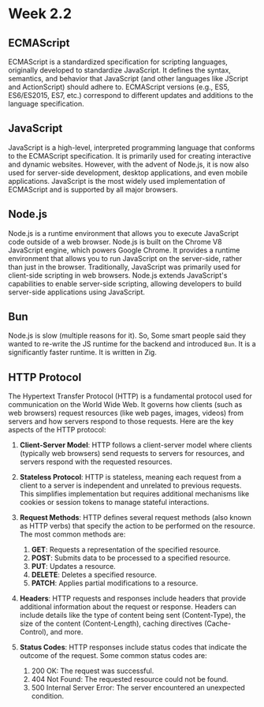 # Week 2.2

## ECMAScript
ECMAScript is a standardized specification for scripting languages, originally developed to standardize JavaScript. It defines the syntax, semantics, and behavior that JavaScript (and other languages like JScript and ActionScript) should adhere to. ECMAScript versions (e.g., ES5, ES6/ES2015, ES7, etc.) correspond to different updates and additions to the language specification.

## JavaScript
JavaScript is a high-level, interpreted programming language that conforms to the ECMAScript specification. It is primarily used for creating interactive and dynamic websites. However, with the advent of Node.js, it is now also used for server-side development, desktop applications, and even mobile applications. JavaScript is the most widely used implementation of ECMAScript and is supported by all major browsers.

## Node.js
Node.js is a runtime environment that allows you to execute JavaScript code outside of a web browser. Node.js is built on the Chrome V8 JavaScript engine, which powers Google Chrome. It provides a runtime environment that allows you to run JavaScript on the server-side, rather than just in the browser. Traditionally, JavaScript was primarily used for client-side scripting in web browsers. Node.js extends JavaScript's capabilities to enable server-side scripting, allowing developers to build server-side applications using JavaScript.

## Bun
Node.js is slow (multiple reasons for it). So, Some smart people said they wanted to re-write the JS runtime for the backend and introduced `Bun`. It is a significantly faster runtime. It is written in Zig.

## HTTP Protocol
The Hypertext Transfer Protocol (HTTP) is a fundamental protocol used for communication on the World Wide Web. It governs how clients (such as web browsers) request resources (like web pages, images, videos) from servers and how servers respond to those requests. Here are the key aspects of the HTTP protocol:

1. **Client-Server Model**: HTTP follows a client-server model where clients (typically web browsers) send requests to servers for resources, and servers respond with the requested resources.

2. **Stateless Protocol**: HTTP is stateless, meaning each request from a client to a server is independent and unrelated to previous requests. This simplifies implementation but requires additional mechanisms like cookies or session tokens to manage stateful interactions.

3. **Request Methods**: HTTP defines several request methods (also known as HTTP verbs) that specify the action to be performed on the resource. The most common methods are:
    1. **GET**: Requests a representation of the specified resource.
    2. **POST**: Submits data to be processed to a specified resource.
    3. **PUT**: Updates a resource.
    4. **DELETE**: Deletes a specified resource.
    5. **PATCH**: Applies partial modifications to a resource.

4. **Headers**: HTTP requests and responses include headers that provide additional information about the request or response. Headers can include details like the type of content being sent (Content-Type), the size of the content (Content-Length), caching directives (Cache-Control), and more.

5. **Status Codes**: HTTP responses include status codes that indicate the outcome of the request. Some common status codes are:

    1. 200 OK: The request was successful.
    2. 404 Not Found: The requested resource could not be found.
    3. 500 Internal Server Error: The server encountered an unexpected condition.
